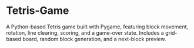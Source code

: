 # Tetris-Game
A Python-based Tetris game built with Pygame, featuring block movement, rotation, line clearing, scoring, and a game-over state. Includes a grid-based board, random block generation, and a next-block preview.
